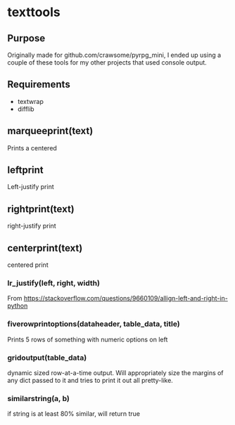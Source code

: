 # texttools

## Purpose
Originally made for github.com/crawsome/pyrpg_mini, I ended up using a couple of these tools for my other projects that used console output. 

## Requirements 
* textwrap
* difflib

## marqueeprint(text)
Prints a centered

## leftprint
Left-justify print


## rightprint(text)
right-justify print


## centerprint(text)
centered print


### lr_justify(left, right, width)
From https://stackoverflow.com/questions/9660109/allign-left-and-right-in-python


### fiverowprintoptions(dataheader, table_data, title)
Prints 5 rows of something with numeric options on left

### gridoutput(table_data)
dynamic sized row-at-a-time output. Will appropriately size the margins of any dict passed to it and tries to print it out all pretty-like.

### similarstring(a, b)
if string is at least 80% similar, will return true
